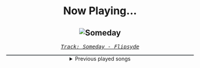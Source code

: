 <div align="center"> 
<h1>Now Playing...</h1>

![Someday](https://i.scdn.co/image/ab67616d00001e02c3c40c1f26b6a086745f4379)
--
_<samp><a href="https://open.spotify.com/track/7p7udRRU9gjIarwcMQr5JC">Track: Someday - Flipsyde</a></samp>_

<div style="border: 1px #4B5054 solid"></div>
<details>
  <summary>
    Previous played songs
  </summary>
  <table>
    <thead>
      <tr>
        <th>
          Artist
        </th>
        <th>
          Song
        </th>
        <th>
          Link
        </th>
      </tr>
    </thead>
    <tbody>
      <tr><td>Flipsyde</td><td>Someday</td><td><a href="https://open.spotify.com/track/7p7udRRU9gjIarwcMQr5JC">https://open.spotify.com/track/7p7udRRU9gjIarwcMQr5JC</a></td></tr><tr><td>Papa Roach</td><td>Broken Home</td><td><a href="https://open.spotify.com/track/5G1Ri3ShMkYw64SEKSSKOS">https://open.spotify.com/track/5G1Ri3ShMkYw64SEKSSKOS</a></td></tr><tr><td>Soil</td><td>Unreal - Album Version & Radio Edit</td><td><a href="https://open.spotify.com/track/0FT4ChwbqIhNtQuzjRNIh9">https://open.spotify.com/track/0FT4ChwbqIhNtQuzjRNIh9</a></td></tr><tr><td>Red</td><td>Breathe Into Me</td><td><a href="https://open.spotify.com/track/0DLjcGTmH2NV9AjzecAGT6">https://open.spotify.com/track/0DLjcGTmH2NV9AjzecAGT6</a></td></tr><tr><td>Sonic Syndicate</td><td>Freelancer (Bonustrack)</td><td><a href="https://open.spotify.com/track/1uEdTxQCs7HRwLzmOnJvTx">https://open.spotify.com/track/1uEdTxQCs7HRwLzmOnJvTx</a></td></tr><tr><td>Killswitch Engage</td><td>Holy Diver</td><td><a href="https://open.spotify.com/track/3a9urnht8HvfFzPwd0ipx6">https://open.spotify.com/track/3a9urnht8HvfFzPwd0ipx6</a></td></tr><tr><td>Disturbed</td><td>Shout 2000</td><td><a href="https://open.spotify.com/track/3iTGqLgYo57UjTHAieDOlA">https://open.spotify.com/track/3iTGqLgYo57UjTHAieDOlA</a></td></tr><tr><td>Muse</td><td>Stockholm Syndrome</td><td><a href="https://open.spotify.com/track/3ox5lIXRf4r977FsE7JfXs">https://open.spotify.com/track/3ox5lIXRf4r977FsE7JfXs</a></td></tr><tr><td>Paramore</td><td>Misery Business</td><td><a href="https://open.spotify.com/track/3l9CW99AHtExIRV4hW2N5m">https://open.spotify.com/track/3l9CW99AHtExIRV4hW2N5m</a></td></tr><tr><td>In Flames</td><td>Reflect the Storm</td><td><a href="https://open.spotify.com/track/5jyrgozU4UA2hb9hZBTVXy">https://open.spotify.com/track/5jyrgozU4UA2hb9hZBTVXy</a></td></tr><tr><td>Korn</td><td>Evolution</td><td><a href="https://open.spotify.com/track/4PaPZk1Ozg0TfDTBnbXX38">https://open.spotify.com/track/4PaPZk1Ozg0TfDTBnbXX38</a></td></tr><tr><td>Anberlin</td><td>Enjoy The Silence</td><td><a href="https://open.spotify.com/track/1sTmPiXe42f42myJn2feNx">https://open.spotify.com/track/1sTmPiXe42f42myJn2feNx</a></td></tr><tr><td>Fatboy Slim</td><td>Right Here, Right Now</td><td><a href="https://open.spotify.com/track/0jvcjeb87GNHTMAF00Or6a">https://open.spotify.com/track/0jvcjeb87GNHTMAF00Or6a</a></td></tr><tr><td>Fall Out Boy</td><td>Sugar, We're Goin Down</td><td><a href="https://open.spotify.com/track/2TfSHkHiFO4gRztVIkggkE">https://open.spotify.com/track/2TfSHkHiFO4gRztVIkggkE</a></td></tr><tr><td>Five Finger Death Punch</td><td>Jekyll and Hyde</td><td><a href="https://open.spotify.com/track/6efSwlK3LOlWOeKK9xlUKF">https://open.spotify.com/track/6efSwlK3LOlWOeKK9xlUKF</a></td></tr><tr><td>Disturbed</td><td>Down with the Sickness</td><td><a href="https://open.spotify.com/track/40rvBMQizxkIqnjPdEWY1v">https://open.spotify.com/track/40rvBMQizxkIqnjPdEWY1v</a></td></tr><tr><td>Shinedown</td><td>Bully</td><td><a href="https://open.spotify.com/track/0Ldlex2J63L6Dop9Pk2Rz9">https://open.spotify.com/track/0Ldlex2J63L6Dop9Pk2Rz9</a></td></tr><tr><td>Three Days Grace</td><td>I Am Machine</td><td><a href="https://open.spotify.com/track/2UDumaw7osnyjH7RZ2DLpB">https://open.spotify.com/track/2UDumaw7osnyjH7RZ2DLpB</a></td></tr><tr><td>Three Days Grace</td><td>I Hate Everything About You</td><td><a href="https://open.spotify.com/track/6rUp7v3l8yC4TKxAAR5Bmx">https://open.spotify.com/track/6rUp7v3l8yC4TKxAAR5Bmx</a></td></tr><tr><td>Queens of the Stone Age</td><td>No One Knows</td><td><a href="https://open.spotify.com/track/6y20BV5L33R8YXM0YuI38N">https://open.spotify.com/track/6y20BV5L33R8YXM0YuI38N</a></td></tr>
    </tbody>
  </table>
</details>

</div>
